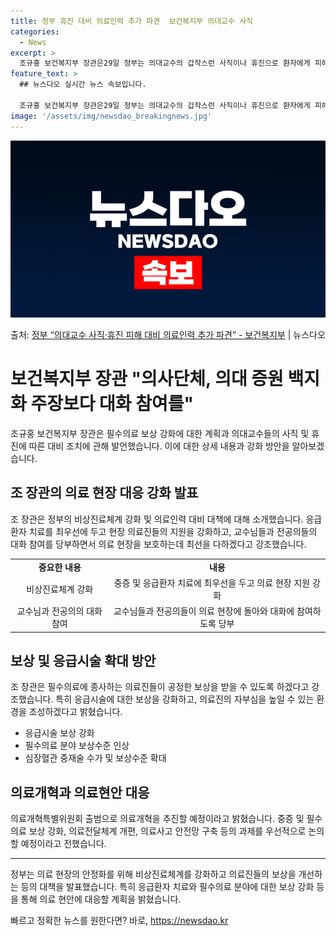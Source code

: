 ```yaml
---
title: 정부 휴진 대비 의료인력 추가 파견  보건복지부 의대교수 사직
categories:
  - News
excerpt: >
  조규홍 보건복지부 장관은29일 정부는 의대교수의 갑작스런 사직이나 휴진으로 환자에게 피해가 발생하지 않도록 …
feature_text: >
  ## 뉴스다오 실시간 뉴스 속보입니다.

  조규홍 보건복지부 장관은29일 정부는 의대교수의 갑작스런 사직이나 휴진으로 환자에게 피해가 발생하지 않도록 …
image: '/assets/img/newsdao_breakingnews.jpg'
---
```


![뉴스다오 속보](/assets/img/newsdao_breakingnews.jpg)

<p>출처: <a href="https://newsdao.kr/3692" rel="dofollow">정부 “의대교수 사직·휴진 피해 대비 의료인력 추가 파견”   - 보건복지부</a> | 뉴스다오</p>

<h1>보건복지부 장관 "의사단체, 의대 증원 백지화 주장보다 대화 참여를"</h1>
<p data-ke-size="size16">조규홍 보건복지부 장관은 필수의료 보상 강화에 대한 계획과 의대교수들의 사직 및 휴진에 따른 대비 조치에 관해 발언했습니다. 이에 대한 상세 내용과 강화 방안을 알아보겠습니다.</p>

<h2 data-ke-size="size26">조 장관의 의료 현장 대응 강화 발표</h2>
<p data-ke-size="size16">조 장관은 정부의 비상진료체계 강화 및 의료인력 대비 대책에 대해 소개했습니다. 응급환자 치료를 최우선에 두고 현장 의료진들의 지원을 강화하고, 교수님들과 전공의들의 대화 참여를 당부하면서 의료 현장을 보호하는데 최선을 다하겠다고 강조했습니다.</p>

<table>
  <tr>
    <td style="text-align: center; height: 17px;"><b>중요한 내용</b></td>
    <td style="text-align: center; height: 17px;"><b>내용</b></td>
  </tr>
  <tr>
    <td style="text-align: center; height: 17px;">비상진료체계 강화</td>
    <td style="text-align: center; height: 17px;">중증 및 응급환자 치료에 최우선을 두고 의료 현장 지원 강화</td>
  </tr>
  <tr>
    <td style="text-align: center; height: 17px;">교수님과 전공의의 대화 참여</td>
    <td style="text-align: center; height: 17px;">교수님들과 전공의들이 의료 현장에 돌아와 대화에 참여하도록 당부</td>
  </tr>
</table>

<h2 data-ke-size="size26">보상 및 응급시술 확대 방안</h2>
<p data-ke-size="size16">조 장관은 필수의료에 종사하는 의료진들이 공정한 보상을 받을 수 있도록 하겠다고 강조했습니다. 특히 응급시술에 대한 보상을 강화하고, 의료진의 자부심을 높일 수 있는 환경을 조성하겠다고 밝혔습니다.</p>

<ul>
  <li>응급시술 보상 강화</li>
  <li>필수의료 분야 보상수준 인상</li>
  <li>심장혈관 중재술 수가 및 보상수준 확대</li>
</ul>

<h2 data-ke-size="size26">의료개혁과 의료현안 대응</h2>
<p data-ke-size="size16">의료개혁특별위원회 출범으로 의료개혁을 추진할 예정이라고 밝혔습니다. 중증 및 필수의료 보상 강화, 의료전달체계 개편, 의료사고 안전망 구축 등의 과제를 우선적으로 논의할 예정이라고 전했습니다.</p>

<hr>

<p data-ke-size="size16">정부는 의료 현장의 안정화를 위해 비상진료체계를 강화하고 의료진들의 보상을 개선하는 등의 대책을 발표했습니다. 특히 응급환자 치료와 필수의료 분야에 대한 보상 강화 등을 통해 의료 현안에 대응할 계획을 밝혔습니다.</p> 

빠르고 정확한 뉴스를 원한다면? 바로, <a href="https://newsdao.kr" rel="dofollow">https://newsdao.kr</a>


